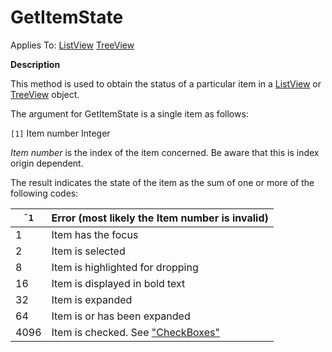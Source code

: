 




<h1 class="heading"><span class="name">GetItemState</span></h1>

Applies To: [ListView](./listview.md) [TreeView](./treeview.md)


**Description**


This method is used to obtain the status of a particular item in a [ListView](./listview.md) or [TreeView](./treeview.md) object.


The argument for GetItemState is a single item as follows:


`[1]` Item number Integer


*Item number* is the index of the item concerned. Be aware that this is index origin dependent.


The result indicates the state of the item as the sum of one or more of the following codes:



| `¯1` | Error (most likely the Item number is invalid) |
| --- | ---  |
| 1 | Item has the focus |
| 2 | Item is selected |
| 8 | Item is highlighted for dropping |
| 16 | Item is displayed in bold text |
| 32 | Item is expanded |
| 64 | Item is or has been expanded |
| 4096 | Item is checked. See ["CheckBoxes"](./checkboxes.md) |


